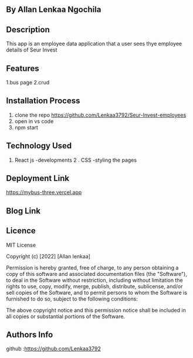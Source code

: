 ## By Allan Lenkaa Ngochila
## Description
This app is an employee data application that a user sees thye employee details of Seur Invest
## Features
1.bus page
2.crud

## Installation Process
1. clone the repo https://github.com/Lenkaa3792/Seur-Invest-employees
2. open in vs code
3. npm start
## Technology Used
1. React js -developments
2 . CSS -styling the pages
## Deployment Link
https://mybus-three.vercel.app
## Blog Link

## Licence
MIT License

Copyright (c) [2022] [Allan lenkaa]

Permission is hereby granted, free of charge, to any person obtaining a copy of this software and associated documentation files (the "Software"), to deal in the Software without restriction, including without limitation the rights to use, copy, modify, merge, publish, distribute, sublicense, and/or sell copies of the Software, and to permit persons to whom the Software is furnished to do so, subject to the following conditions:

The above copyright notice and this permission notice shall be included in all copies or substantial portions of the Software.

## Authors Info
github :https://github.com/Lenkaa3792